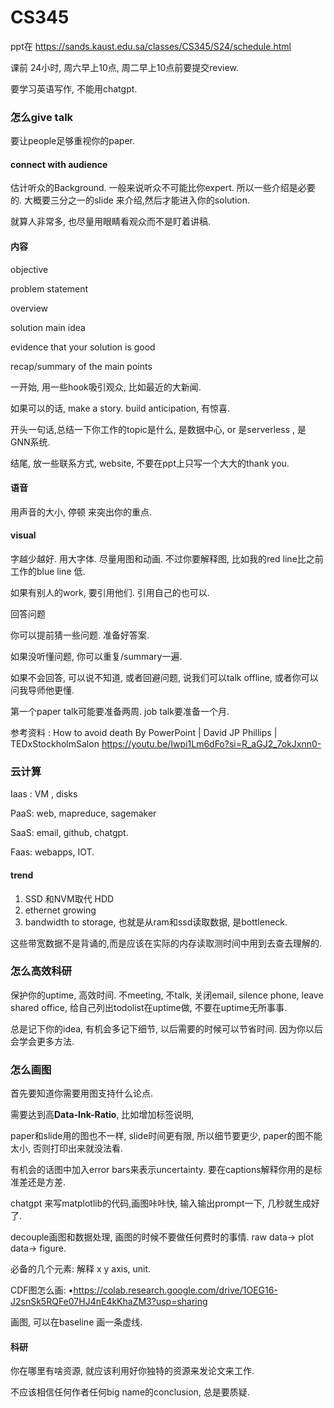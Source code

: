 # CS345

ppt在 https://sands.kaust.edu.sa/classes/CS345/S24/schedule.html

课前 24小时, 周六早上10点, 周二早上10点前要提交review.

要学习英语写作, 不能用chatgpt. 

### 怎么give talk

要让people足够重视你的paper.

#### connect with audience

估计听众的Background. 一般来说听众不可能比你expert.  所以一些介绍是必要的. 大概要三分之一的slide 来介绍,然后才能进入你的solution.

就算人非常多, 也尽量用眼睛看观众而不是盯着讲稿.

#### 内容

objective

problem statement

overview

solution main idea

evidence that your solution is good

recap/summary of the main points

一开始, 用一些hook吸引观众, 比如最近的大新闻.

 如果可以的话, make a story. build anticipation, 有惊喜. 

开头一句话,总结一下你工作的topic是什么, 是数据中心, or 是serverless , 是GNN系统.

结尾, 放一些联系方式, website, 不要在ppt上只写一个大大的thank you.

#### 语音

用声音的大小, 停顿 来突出你的重点.

#### visual

字越少越好. 用大字体. 尽量用图和动画.  不过你要解释图, 比如我的red line比之前工作的blue line 低. 

如果有别人的work, 要引用他们. 引用自己的也可以. 

回答问题

你可以提前猜一些问题. 准备好答案. 

如果没听懂问题, 你可以重复/summary一遍. 

如果不会回答, 可以说不知道, 或者回避问题, 说我们可以talk offline, 或者你可以问我导师他更懂. 

第一个paper talk可能要准备两周. job talk要准备一个月. 

参考资料 :  How to avoid death By PowerPoint | David JP Phillips | TEDxStockholmSalon https://youtu.be/Iwpi1Lm6dFo?si=R_aGJ2_7okJxnn0-

### 云计算

Iaas  : VM , disks

PaaS:  web, mapreduce, sagemaker

SaaS:  email, github, chatgpt.

Faas:  webapps, IOT. 

#### trend

1. SSD 和NVM取代 HDD
2. ethernet  growing
3. bandwidth  to storage, 也就是从ram和ssd读取数据, 是bottleneck.  

这些带宽数据不是背诵的,而是应该在实际的内存读取测时间中用到去查去理解的. 

### 怎么高效科研

保护你的uptime, 高效时间. 不meeting, 不talk, 关闭email, silence phone, leave shared office, 给自己列出todolist在uptime做, 不要在uptime无所事事. 

总是记下你的idea, 有机会多记下细节, 以后需要的时候可以节省时间. 因为你以后会学会更多方法. 



### 怎么画图

首先要知道你需要用图支持什么论点.

需要达到高**Data-Ink-Ratio**,  比如增加标签说明, 

paper和slide用的图也不一样, slide时间更有限, 所以细节要更少,  paper的图不能太小, 否则打印出来就没法看. 

有机会的话图中加入error bars来表示uncertainty. 要在captions解释你用的是标准差还是方差.

chatgpt 来写matplotlib的代码,画图咔咔快, 输入输出prompt一下, 几秒就生成好了.

decouple画图和数据处理, 画图的时候不要做任何费时的事情.  raw data-> plot data-> figure.

必备的几个元素: 解释 x y axis,  unit.

CDF图怎么画:  •https://colab.research.google.com/drive/1OEG16-J2snSk5RQFe07HJ4nE4kKhaZM3?usp=sharing

 画图, 可以在baseline 画一条虚线. 

#### 科研

你在哪里有啥资源, 就应该利用好你独特的资源来发论文来工作.

不应该相信任何作者任何big name的conclusion, 总是要质疑. 
